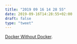 ```yaml
---
title: "2019 09 16 14 28 55"
date: 2019-09-16T14:28:55+02:00
draft: false
type: "tweet"
---
```

[Docker Without Docker](https://chimeracoder.github.io/docker-without-docker/#1).
